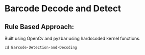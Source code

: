<h1>Barcode Decode and Detect</h1>
<h2>Rule Based Approach: </h2>
Built using OpenCv and pyzbar using hardocoded kernel functions. <br>

```
cd Barcode-Detection-and-Decoding
```